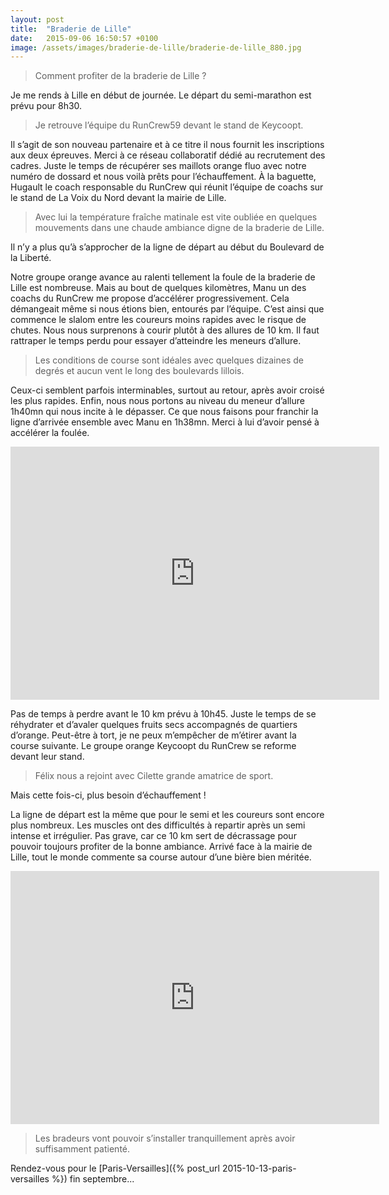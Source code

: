 ```yaml
---
layout: post
title:  "Braderie de Lille"
date:   2015-09-06 16:50:57 +0100
image: /assets/images/braderie-de-lille/braderie-de-lille_880.jpg
---
```

> Comment profiter de la braderie de Lille ?

Je me rends à Lille en début de journée.
Le départ du semi-marathon est prévu pour 8h30.
> Je retrouve l’équipe du RunCrew59 devant le stand de Keycoopt.

Il s’agit de son nouveau partenaire et à ce titre il nous fournit les inscriptions aux deux épreuves.
Merci à ce réseau collaboratif dédié au recrutement des cadres.
Juste le temps de récupérer ses maillots orange fluo avec notre numéro de dossard et nous voilà prêts pour l’échauffement.
À la baguette, Hugault le coach responsable du RunCrew qui réunit l’équipe de coachs sur le stand de La Voix du Nord devant la mairie de Lille.
> Avec lui la température fraîche matinale est vite oubliée en quelques mouvements dans une chaude ambiance digne de la braderie de Lille.

Il n’y a plus qu’à s’approcher de la ligne de départ au début du Boulevard de la Liberté.

Notre groupe orange avance au ralenti tellement la foule de la braderie de Lille est nombreuse.
Mais au bout de quelques kilomètres,  Manu un des coachs du RunCrew me propose d’accélérer progressivement.
Cela démangeait même si nous étions bien, entourés par l’équipe.
C’est ainsi que commence le slalom entre les coureurs moins rapides avec le risque de chutes.
Nous nous surprenons à courir plutôt à des allures de 10 km.
Il faut rattraper le temps perdu pour essayer d’atteindre les meneurs d’allure.
> Les conditions de course sont idéales avec quelques dizaines de degrés et aucun vent le long des boulevards lillois.

Ceux-ci semblent parfois interminables, surtout au retour, après avoir croisé les plus rapides.
Enfin, nous nous portons au niveau du meneur d’allure 1h40mn qui nous incite à le dépasser.
Ce que nous faisons pour franchir la ligne d’arrivée ensemble avec Manu en 1h38mn.
Merci à lui d’avoir pensé à accélérer la foulée.

<center><iframe src="https://www.strava.com/activities/385349648/embed/69ea4844dee967b8dd44c97d74c128890ec4dcb3" width="590" height="405" frameborder="0" scrolling="no" data-mce-fragment="1"></iframe></center>

Pas de temps à perdre avant le 10 km prévu à 10h45.
Juste le temps de se réhydrater et d’avaler quelques fruits secs accompagnés de quartiers d’orange.
Peut-être à tort, je ne peux m’empêcher de m’étirer avant la course suivante.
Le groupe orange Keycoopt du RunCrew se reforme devant leur stand.
> Félix nous a rejoint avec Cilette grande amatrice de sport.

Mais cette fois-ci, plus besoin d’échauffement !

La ligne de départ est la même que pour le semi et les coureurs sont encore plus nombreux.
Les muscles ont des difficultés à repartir après un semi intense et irrégulier.
Pas grave, car ce 10 km sert de décrassage pour pouvoir toujours profiter de la bonne ambiance.
Arrivé face à la mairie de Lille, tout le monde commente sa course autour d’une bière bien méritée.

<center><iframe src="https://www.strava.com/activities/385349658/embed/1e483a70dd4759b9ca826f4919a7b8019681143f" width="590" height="405" frameborder="0" scrolling="no" data-mce-fragment="1"></iframe></center>

> Les bradeurs vont pouvoir s’installer tranquillement après avoir suffisamment patienté.

Rendez-vous pour le [Paris-Versailles]({% post_url 2015-10-13-paris-versailles %}) fin septembre...